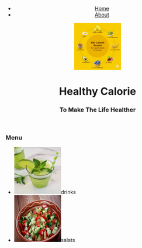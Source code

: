 <!DOCTYPE html>
<html lang="en">
<head>
    <meta charset="UTF-8">
    <meta http-equiv="X-UA-Compatible" content="IE=edge">
    <meta name="viewport" content="width=device-width, initial-scale=1.0">
    <title>Home</title>
</head>
<body>
    <header>
        <nav>
           <ul>
          <li><a href="./index.html">Home</a></li>
           <li><a href= "./about.html">About</a></li>
           </ul>
        </nav>
        <img src="./100-Calories-Snacks.jpg" alt="HTML5 Icon" width="128" height="128">
        <h1> Healthy Calorie </h1>
        <h3>To Make The Life Healther</h3>
    </header>
<main>
   <h3>Menu</h3>
    <ul>
     <li><img src="./Mint-Lemonade-TheTravelBite.com-16-scaled-735x980.jpg" alt="HTML5 Icon" width="128" height="128">drinks</li>
     <li><img src="./9bb8c0628fb1f1f2ac58608c1988802e_w750_h500.jpg" alt="HTML5 Icon" width="128" height="128">salats</li>


   </ul>
